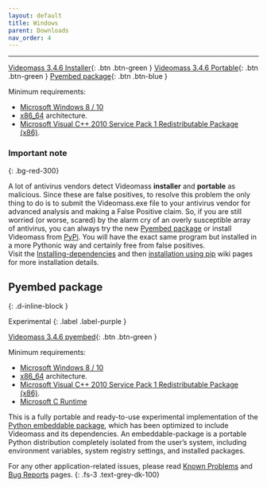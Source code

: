 ```yaml
---
layout: default
title: Windows
parent: Downloads
nav_order: 4
---
```


---
  
[Videomass 3.4.6 Installer](https://github.com/jeanslack/Videomass/releases/latest/download/Videomass-v3.4.6-x86_64-Setup.exe){: .btn .btn-green } 
[Videomass 3.4.6 Portable](https://github.com/jeanslack/Videomass/releases/latest/download/Videomass-v3.4.6-x86_64-portable.7z){: .btn .btn-green } 
[Pyembed package](#pyembed-package){: .btn .btn-blue }   

Minimum requirements:
- [Microsoft Windows 8 / 10](https://en.wikipedia.org/wiki/Windows_10)
- [x86_64](https://en.wikipedia.org/wiki/X86-64) architecture. 
- [Microsoft Visual C++ 2010 Service Pack 1 Redistributable Package (x86)](https://download.microsoft.com/download/1/6/5/165255E7-1014-4D0A-B094-B6A430A6BFFC/vcredist_x86.exe).   

### Important note
{: .bg-red-300}

A lot of antivirus vendors detect Videomass **installer** and **portable** as 
malicious. Since these are false positives, to resolve this problem the only thing 
to do is to submit the Videomass.exe file to your antivirus vendor for advanced 
analysis and making a False Positive claim. 
So, if you are still worried (or worse, scared) by the alarm cry of an overly 
susceptible array of antivirus, you can always try the new 
[Pyembed package](#pyembed-package) or install Videomass from 
[PyPi](https://pypi.org/project/videomass/). You will have the exact same program 
but installed in a more Pythonic way and certainly free from false positives.   
Visit the 
[Installing-dependencies](https://github.com/jeanslack/Videomass/wiki/Installing-dependencies#ms-windows) 
and then 
[installation using pip](https://github.com/jeanslack/Videomass/wiki/Installation-using-pip) 
wiki pages for more installation details.

## Pyembed package
{: .d-inline-block } 

Experimental
{: .label .label-purple }  

[Videomass 3.4.6 pyembed](https://github.com/jeanslack/Videomass/releases/latest/download/Videomass-v3.4.6-WIN-x86_64-pyembed.7z){: .btn .btn-green }

Minimum requirements:   
- [Microsoft Windows 8 / 10](https://en.wikipedia.org/wiki/Windows_10)
- [x86_64](https://en.wikipedia.org/wiki/X86-64) architecture. 
- [Microsoft Visual C++ 2010 Service Pack 1 Redistributable Package (x86)](https://download.microsoft.com/download/1/6/5/165255E7-1014-4D0A-B094-B6A430A6BFFC/vcredist_x86.exe).
- [Microsoft C Runtime](https://www.microsoft.com/en-us/download/details.aspx?id=48145)

This is a fully portable and ready-to-use experimental implementation of the 
[Python embeddable package](https://docs.python.org/3/using/windows.html#the-embeddable-package), 
which has been optimized to include Videomass and its dependencies. 
An embeddable-package is a portable Python distribution completely isolated from 
the user’s system, including environment variables, system registry settings, and 
installed packages.   

For any other application-related issues, please read 
[Known Problems](../../known_problems) and [Bug Reports](../Bugs) pages.
{: .fs-3 .text-grey-dk-100} 
